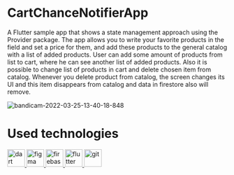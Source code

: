 # CartChanceNotifierApp
A Flutter sample app that shows a state management approach using the Provider package. The app allows you to write your favorite products in the field and set a price for them, and add these products to the general catalog with a list of added products. User can add some amount of products from list to cart, where he can see another list of added products. Also it is possible to change list of products in cart and delete chosen item from catalog.
Whenever you delete product from catalog, the screen changes its UI and this item disappears from catalog and data in firestore also will remove.

![bandicam-2022-03-25-13-40-18-848](https://user-images.githubusercontent.com/32728226/160115661-e1b7d3e1-b811-45f9-a89f-b08046d1b90c.gif)


# Used technologies
<p align="left"> <a href="https://dart.dev" target="_blank" rel="noreferrer"> <img src="https://www.vectorlogo.zone/logos/dartlang/dartlang-icon.svg" alt="dart" width="40" height="40"/> </a> <a href="https://www.figma.com/" target="_blank" rel="noreferrer"> <img src="https://www.vectorlogo.zone/logos/figma/figma-icon.svg" alt="figma" width="40" height="40"/> </a> <a href="https://firebase.google.com/" target="_blank" rel="noreferrer"> <img src="https://www.vectorlogo.zone/logos/firebase/firebase-icon.svg" alt="firebase" width="40" height="40"/> </a> <a href="https://flutter.dev" target="_blank" rel="noreferrer"> <img src="https://www.vectorlogo.zone/logos/flutterio/flutterio-icon.svg" alt="flutter" width="40" height="40"/> </a> <a href="https://git-scm.com/" target="_blank" rel="noreferrer"> <img src="https://www.vectorlogo.zone/logos/git-scm/git-scm-icon.svg" alt="git" width="40" height="40"/> </a> </p>


